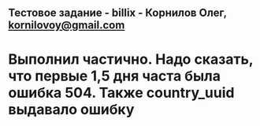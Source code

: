 ## Тестовое задание - billix - Корнилов Олег, kornilovoy@gmail.com

# Выполнил частично. Надо сказать, что первые 1,5 дня часта была ошибка 504. Также country_uuid выдавало ошибку
